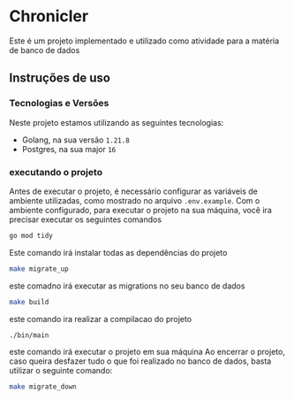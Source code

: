 # Chronicler
Este é um projeto implementado e utilizado como atividade para a matéria de banco de dados
## Instruções de uso
### Tecnologias e Versões
Neste projeto estamos utilizando as seguintes tecnologias:
-  Golang, na sua versão `1.21.8`
-  Postgres, na sua major `16`
### executando o projeto
Antes de executar o projeto, é necessário configurar as variáveis de ambiente utilizadas, como mostrado no arquivo `.env.example`.
Com o ambiente configurado, para executar o projeto na sua máquina, você ira precisar executar os seguintes comandos
```sh
go mod tidy
```
Este comando irá instalar todas as dependências do projeto
```sh
make migrate_up
```
este comadno irá executar as migrations no seu banco de dados
```sh
make build
```
este comando ira realizar a compilacao do projeto
```sh
./bin/main
```
este comando irá executar o projeto em sua máquina
Ao encerrar o projeto, caso queira desfazer tudo o que foi realizado no banco de dados, basta utilizar o seguinte comando:
```sh
make migrate_down
```
